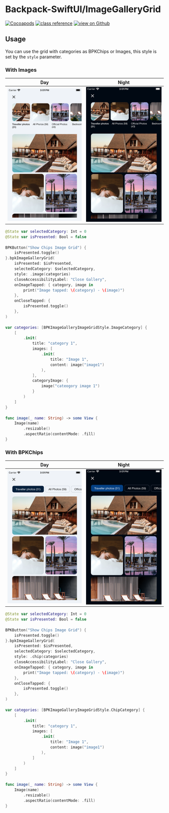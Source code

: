 # Backpack-SwiftUI/ImageGalleryGrid

[![Cocoapods](https://img.shields.io/cocoapods/v/Backpack-SwiftUI.svg?style=flat)](https://cocoapods.org/pods/Backpack-SwiftUI)
[![class reference](https://img.shields.io/badge/Class%20reference-iOS-blue)](https://backpack.github.io/ios/versions/latest/swiftui/Structs/BPKImageGalleryGrid.html)
[![view on Github](https://img.shields.io/badge/Source%20code-GitHub-lightgrey)](https://github.com/Skyscanner/backpack-ios/tree/main/Backpack-SwiftUI/ImageGalleryGrid)
 
## Usage

You can use the grid with categories as BPKChips or Images, this style is set by the `style` parameter.

### With Images

| Day | Night |
| --- | --- |
| <img src="https://raw.githubusercontent.com/Skyscanner/backpack-ios/main/screenshots/iPhone-swiftui_image-gallery-grid___images_lm.png" alt="" width="375" /> |<img src="https://raw.githubusercontent.com/Skyscanner/backpack-ios/main/screenshots/iPhone-swiftui_image-gallery-grid___images_dm.png" alt="" width="375" /> |

```swift
@State var selectedCategory: Int = 0
@State var isPresented: Bool = false

BPKButton("Show Chips Image Grid") {
    isPresented.toggle()
}.bpkImageGalleryGrid(
    isPresented: $isPresented,
    selectedCategory: $selectedCategory,
    style: .image(categories)
    closeAccessibilityLabel: "Close Gallery",
    onImageTapped: { category, image in
        print("Image tapped: \(category) - \(image)")
    },
    onCloseTapped: {
        isPresented.toggle()
    },
)

var categories: [BPKImageGalleryImageGridStyle.ImageCategory] {
    [
        .init(
            title: "category 1",
            images: [
                .init(
                    title: "Image 1",
                    content: image("image1")
                ),
            ],
            categoryImage: {
                image("cateogory image 1")
            }
        )
    ]
}

func image(_ name: String) -> some View {
    Image(name)
        .resizable()
        .aspectRatio(contentMode: .fill)
}
```

### With BPKChips

| Day | Night |
| --- | --- |
| <img src="https://raw.githubusercontent.com/Skyscanner/backpack-ios/main/screenshots/iPhone-swiftui_image-gallery-grid___chips_lm.png" alt="" width="375" /> |<img src="https://raw.githubusercontent.com/Skyscanner/backpack-ios/main/screenshots/iPhone-swiftui_image-gallery-grid___chips_dm.png" alt="" width="375" /> |

```swift
@State var selectedCategory: Int = 0
@State var isPresented: Bool = false

BPKButton("Show Chips Image Grid") {
    isPresented.toggle()
}.bpkImageGalleryGrid(
    isPresented: $isPresented,
    selectedCategory: $selectedCategory,
    style: .chip(categories)
    closeAccessibilityLabel: "Close Gallery",
    onImageTapped: { category, image in
        print("Image tapped: \(category) - \(image)")
    },
    onCloseTapped: {
        isPresented.toggle()
    },
)

var categories: [BPKImageGalleryImageGridStyle.ChipCategory] {
    [
        .init(
            title: "category 1",
            images: [
                .init(
                    title: "Image 1",
                    content: image("image1")
                ),
            ]
        )
    ]
}

func image(_ name: String) -> some View {
    Image(name)
        .resizable()
        .aspectRatio(contentMode: .fill)
}
```
